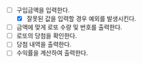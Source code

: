 - [ ] 구입금액을 입력한다.
  - [x] 잘못된 값을 입력할 경우 예외를 발생시킨다.
- [ ] 금액에 맞게 로또 수량 및 번호를 출력한다.
- [ ] 로또의 당첨을 확인한다.
- [ ] 당첨 내역을 출력한다.
- [ ] 수익률을 계산하여 출력한다.